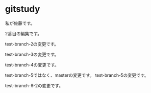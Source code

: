 # gitstudy

私が佐藤です。


2番目の編集です。

test-branch-2の変更です。

test-branch-3の変更です。

test-branch-4の変更です。

test-branch-5ではなく、masterの変更です。
test-branch-5の変更です。

test-branch-6-2の変更です。